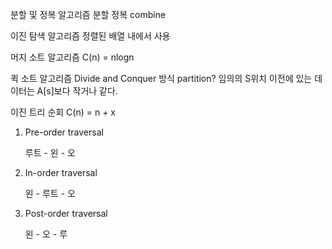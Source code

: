 분할 및 정복 알고리즘
분할
정복
combine
  
이진 탐색 알고리즘
정렬된 배열 내에서 사용
  
머지 소트 알고리즘
C(n) = nlogn
  
퀵 소트 알고리즘
Divide and Conquer 방식
partition?
임의의 S위치 이전에 있는 데이터는 A[s]보다 작거나 같다.
  
이진 트리 순회
C(n) = n + x
1. Pre-order traversal
    
    루트 - 왼 - 오
    
2. In-order traversal
    
    왼 - 루트 - 오
    
3. Post-order traversal
    
    왼 - 오 - 루